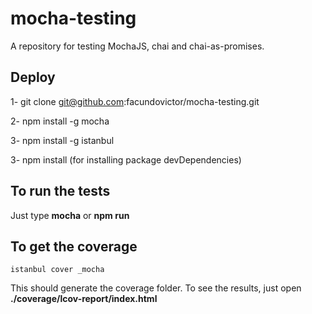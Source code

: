 # mocha-testing
A repository for testing MochaJS, chai and chai-as-promises.

## Deploy

1- git clone git@github.com:facundovictor/mocha-testing.git

2- npm install -g mocha

3- npm install -g istanbul

3- npm install (for installing package devDependencies)

## To run the tests

Just type **mocha** or **npm run**

## To get the coverage

```istanbul cover _mocha```

This should generate the coverage folder.
To see the results, just open **./coverage/lcov-report/index.html**
